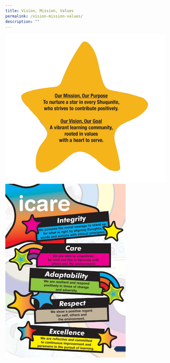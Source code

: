 ```yaml
---
title: Vision, Mission, Values
permalink: /vision-mission-values/
description: ""
---
```

<img src="/images/0001-768x713.png">
<img src="/images/0002-1-711x1024.jpg" 
     style="width:75%">